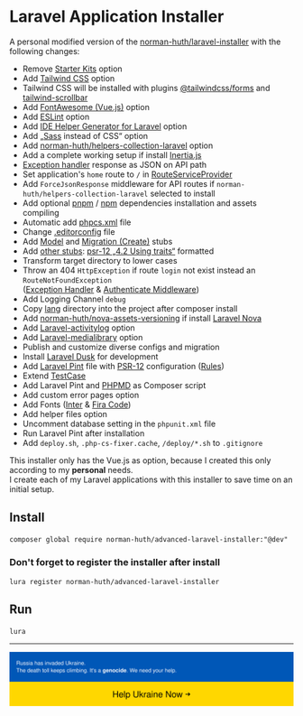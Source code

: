 # Laravel Application Installer

A personal modified version of the [norman-huth/laravel-installer](https://github.com/Muetze42/laravel-installer) with
the following changes:

* Remove [Starter Kits](https://laravel.com/docs/starter-kits) option
* Add [Tailwind CSS](https://tailwindcss.com) option
* Tailwind CSS will be installed with
  plugins [@tailwindcss/forms](https://www.npmjs.com/package/@tailwindcss/forms)
  and [tailwind-scrollbar](https://www.npmjs.com/package/tailwind-scrollbar)
* Add [FontAwesome (Vue.js)](https://fontawesome.com) option
* Add [ESLint](https://eslint.org) option
* Add [IDE Helper Generator for Laravel](https://github.com/barryvdh/laravel-ide-helper) option
* Add „[Sass](https://sass-lang.com) instead of CSS“ option
* Add [norman-huth/helpers-collection-laravel](https://github.com/Muetze42/helpers-collection-laravel) option
* Add a complete working setup if install [Inertia.js](https://inertiajs.com/)
* [Exception handler](https://github.com/Muetze42/advanced-laravel-installer/blob/main/storage/Handler.php#L46) response
  as JSON on API path
* Set application's `home` route to `/`
  in [RouteServiceProvider](https://github.com/laravel/laravel/blob/10.x/app/Providers/RouteServiceProvider.php#L20)
* Add `ForceJsonResponse` middleware for API routes if `norman-huth/helpers-collection-laravel` selected to install
* Add optional [pnpm](https://pnpm.io/) / [npm](https://www.npmjs.com/) dependencies installation and assets compiling
* Automatic add [phpcs.xml](https://github.com/Muetze42/advanced-laravel-installer/blob/main/storage/phpcs.xml) file
* Change [.editorconfig](https://github.com/Muetze42/advanced-laravel-installer/blob/main/storage/.editorconfig) file
* Add [Model](https://github.com/Muetze42/advanced-laravel-installer/blob/main/storage/stubs/model.stub)
  and [Migration \(Create\)](https://github.com/Muetze42/advanced-laravel-installer/blob/main/storage/stubs/migration.create.stub)
  stubs
* Add [other stubs](https://github.com/Muetze42/advanced-laravel-installer/tree/main/storage/stubs): [psr-12 „4.2 Using traits“](https://www.php-fig.org/psr/psr-12/#42-using-traits) formatted
* Transform target directory to lower cases
* Throw an 404 `HttpException` if route `login` not exist instead an `RouteNotFoundException`<br>
  \([Exception Handler](https://github.com/Muetze42/advanced-laravel-installer/blob/main/storage/Handler.php#L56) & [Authenticate Middleware](https://github.com/Muetze42/advanced-laravel-installer/blob/main/storage/Authenticate.php#L16)\)
* Add Logging Channel `debug`
* Copy [lang](https://github.com/laravel/framework/tree/10.x/src/Illuminate/Translation/lang/en) directory into the project after composer install
* Add [norman-huth/nova-assets-versioning](https://github.com/Muetze42/nova-assets-versioning) if install [Laravel Nova](https://nova.laravel.com/)
* Add [Laravel-activitylog](https://spatie.be/docs/laravel-activitylog) option
* Add [Laravel-medialibrary](https://spatie.be/docs/laravel-medialibrary) option
* Publish and customize diverse configs and migration
* Install [Laravel Dusk](https://laravel.com/docs/10.x/dusk) for development
* Add [Laravel Pint](https://laravel.com/docs/10.x/pint) file with [PSR-12](https://www.php-fig.org/psr/psr-12/) 
  configuration ([Rules](storage/pint.json))
* Extend [TestCase](storage/test-case/93519c98470fc8240aed892b40c5a9fc.stub)
* Add Laravel Pint and [PHPMD](https://phpmd.org/) as Composer script
* Add custom error pages option
* Add Fonts ([Inter](https://github.com/rsms/inter) & [Fira Code](https://github.com/tonsky/FiraCode))
* Add helper files option
* Uncomment database setting in the `phpunit.xml` file
* Run Laravel Pint after installation
* Add `deploy.sh`, `.php-cs-fixer.cache`, `/deploy/*.sh` to `.gitignore`

This installer only has the Vue.js as option, because I created this only according to my **personal** needs.  
I create each of my Laravel applications with this installer to save time on an initial setup.

## Install

```shell
composer global require norman-huth/advanced-laravel-installer:"@dev"
```

### Don't forget to register the installer after install

```shell
lura register norman-huth/advanced-laravel-installer
```

## Run

```shell
lura
```

---

[![Stand With Ukraine](https://raw.githubusercontent.com/vshymanskyy/StandWithUkraine/main/banner2-direct.svg)](https://vshymanskyy.github.io/StandWithUkraine/)
